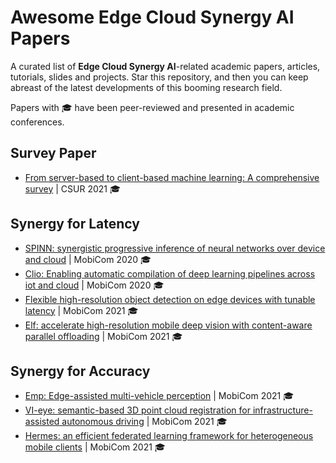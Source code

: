 # Awesome Edge Cloud Synergy AI Papers

A curated list of **Edge Cloud Synergy AI**-related academic papers, articles, tutorials, slides and projects. 
Star this repository, and then you can keep abreast of the latest developments of this booming research field. 

Papers with 🎓 have been peer-reviewed and presented in academic conferences.

## Survey Paper
- [From server-based to client-based machine learning: A comprehensive survey](https://dl.acm.org/doi/pdf/10.1145/3424660) | CSUR 2021 🎓


## Synergy for Latency

- [SPINN: synergistic progressive inference of neural networks over device and cloud](https://dl.acm.org/doi/pdf/10.1145/3372224.3419194) | MobiCom 2020 🎓
- [Clio: Enabling automatic compilation of deep learning pipelines across iot and cloud](https://people.cs.umass.edu/~dganesan/papers/CLIO-Mobicom2020.pdf) | MobiCom 2020 🎓
- [Flexible high-resolution object detection on edge devices with tunable latency](https://air.tsinghua.edu.cn/pdf/Flexible-High-resolution-Object-Detection-on-Edge-Devices-with-Tunable-Latency.pdf) | MobiCom 2021 🎓
- [Elf: accelerate high-resolution mobile deep vision with content-aware parallel offloading](https://www.msra.cn/wp-content/uploads/2021/03/mobicom21-elf.pdf) | MobiCom 2021 🎓


## Synergy for Accuracy

- [Emp: Edge-assisted multi-vehicle perception](https://xiaoshawnzhu.github.io/emp-mobicom21.pdf) | MobiCom 2021 🎓
- [VI-eye: semantic-based 3D point cloud registration for infrastructure-assisted autonomous driving](https://aiot.ie.cuhk.edu.hk/papers/VI_Eye.pdf) | MobiCom 2021 🎓
- [Hermes: an efficient federated learning framework for heterogeneous mobile clients](https://sites.duke.edu/angli/files/2021/10/2021_Mobicom_Hermes_v1.pdf) | MobiCom 2021 🎓
